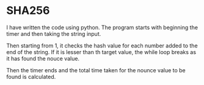 
# SHA256

I have written the code using python.
The program starts with beginning the timer and then taking the string input.

Then starting from 1, it checks the hash value for each number added to the end of the string. 
If it is lesser than th target value, the while loop breaks as it has found the nouce value.

Then the timer ends and the total time taken for the nounce value to be found is calculated.
